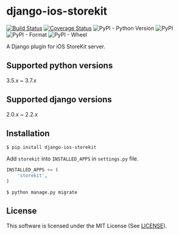 # django-ios-storekit

[![Build Status](https://travis-ci.org/nnsnodnb/django-ios-storekit.svg?branch=master)](https://travis-ci.org/nnsnodnb/django-ios-storekit)
[![Coverage Status](https://coveralls.io/repos/github/nnsnodnb/django-ios-storekit/badge.svg?branch=master)](https://coveralls.io/github/nnsnodnb/django-ios-storekit?branch=master)
![PyPI - Python Version](https://img.shields.io/pypi/pyversions/django-ios-storekit)
![PyPI](https://img.shields.io/pypi/v/django-ios-storekit)
![PyPI - Format](https://img.shields.io/pypi/format/django-ios-storekit)
![PyPI - Wheel](https://img.shields.io/pypi/wheel/django-ios-storekit)

A Django plugin for iOS StoreKit server.

## Supported python versions

3.5.x ~ 3.7.x

## Supported django versions

2.0.x ~ 2.2.x

## Installation

```shell script
$ pip install django-ios-storekit
```

Add `storekit` into `INSTALLED_APPS` in `settings.py` file.

```python
INSTALLED_APPS += (
    'storekit',
)
```

```shell script
$ python manage.py migrate
```

## License

This software is licensed under the MIT License (See [LICENSE](https://github.com/nnsnodnb/django-ios-storekit/blob/master/LICENSE)).
